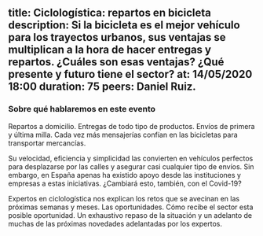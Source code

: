 title: Ciclologística: repartos en bicicleta 
description: Si la bicicleta es el mejor vehículo para los trayectos urbanos, sus ventajas se multiplican a la hora de hacer entregas y repartos. ¿Cuáles son esas ventajas? ¿Qué presente y futuro tiene el sector?
at: 14/05/2020 18:00
duration: 75
peers: Daniel Ruiz.
----
### Sobre qué hablaremos en este evento

Repartos a domicilio. Entregas de todo tipo de productos. Envíos de primera y última milla. Cada vez más mensajerías confían en las bicicletas para transportar mercancías.

Su velocidad, eficiencia y simplicidad las convierten en vehículos perfectos para desplazarse por las calles y asegurar casi cualquier tipo de envíos. Sin embargo, en España apenas ha existido apoyo desde las instituciones y empresas a estas iniciativas. ¿Cambiará esto, también, con el Covid-19?

Expertos en ciclologística nos explican los retos que se avecinan en las próximas semanas y meses. Las oportunidades. Cómo recibe el sector esta posible oportunidad. Un exhaustivo repaso de la situación y un adelanto de muchas de las próximas novedades adelantadas por los expertos. 
